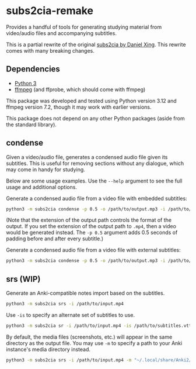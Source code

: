 # subs2cia-remake

Provides a handful of tools for generating studying material from video/audio files and accompanying subtitles.

This is a partial rewrite of the original [subs2cia by Daniel Xing](https://github.com/dxing97/subs2cia). This rewrite comes with many breaking changes.


## Dependencies

- [Python 3](https://www.python.org/downloads/)
- [ffmpeg](https://ffmpeg.org/) (and ffprobe, which should come with ffmpeg)

This package was developed and tested using Python version 3.12 and ffmpeg version 7.2, though it may work with earlier versions.

This package does not depend on any other Python packages (aside from the standard library).


## condense

Given a video/audio file, generates a condensed audio file given its subtitles. This is useful for removing sections without any dialogue, which may come in handy for studying.

Below are some usage examples. Use the `--help` argument to see the full usage and additional options.

Generate a condensed audio file from a video file with embedded subtitles:

```bash
python3 -m subs2cia condense -p 0.5 -o /path/to/output.mp3 -i /path/to/input.mp4
```

(Note that the extension of the output path controls the format of the output. If you set the extension of the output path to `.mp4`, then a video would be generated instead. The `-p 0.5` argument adds 0.5 seconds of padding before and after every subtitle.)

Generate a condensed audio file from a video file with external subtitles:

```bash
python3 -m subs2cia condense -p 0.5 -o /path/to/output.mp3 -i /path/to/input.mp4 -is /path/to/subtitles.vtt
```


## srs (WIP)

Generate an Anki-compatible notes import based on the subtitles.

```bash
python3 -m subs2cia srs -i /path/to/input.mp4
```

Use `-is` to specify an alternate set of subtitles to use.

```bash
python3 -m subs2cia sr -i /path/to/input.mp4 -is /path/to/subtitles.vtt
```

By default, the media files (screenshots, etc.) will appear in the same directory as the output file. You may use `-m` to specify a path to your Anki instance's media directory instead.

```bash
python3 -m subs2cia srs -i /path/to/input.mp4 -m "~/.local/share/Anki2/User 1/collection.media"
```

